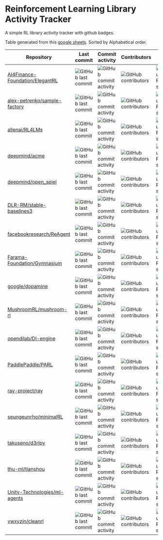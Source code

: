 # Reinforcement Learning Library Activity Tracker
A simple RL library activity tracker with github badges.

Table generated from this [google sheets](https://docs.google.com/spreadsheets/d/174W7V1W-dZAnW3mAcjZ9YIZzbfgfighcbNnsP6mMm98/edit?usp=sharing).
Sorted by Alphabetical order.

| Repository                                                                            | Last commit                                                                                      | Commit activity                                                                                            | Contributors                                                                                       | Stars                                                                                     |
|---------------------------------------------------------------------------------------|--------------------------------------------------------------------------------------------------|------------------------------------------------------------------------------------------------------------|----------------------------------------------------------------------------------------------------|-------------------------------------------------------------------------------------------|
| [AI4Finance-Foundation/ElegantRL](https://github.com/AI4Finance-Foundation/ElegantRL) | ![GitHub last commit](https://img.shields.io/github/last-commit/AI4Finance-Foundation/ElegantRL) | ![GitHub commit activity](https://img.shields.io/github/commit-activity/m/AI4Finance-Foundation/ElegantRL) | ![GitHub contributors](https://img.shields.io/github/contributors/AI4Finance-Foundation/ElegantRL) | ![GitHub Repo stars](https://img.shields.io/github/stars/AI4Finance-Foundation/ElegantRL) |
| [alex-petrenko/sample-factory](https://github.com/alex-petrenko/sample-factory)       | ![GitHub last commit](https://img.shields.io/github/last-commit/alex-petrenko/sample-factory)    | ![GitHub commit activity](https://img.shields.io/github/commit-activity/m/alex-petrenko/sample-factory)    | ![GitHub contributors](https://img.shields.io/github/contributors/alex-petrenko/sample-factory)    | ![GitHub Repo stars](https://img.shields.io/github/stars/alex-petrenko/sample-factory)    |
| [allenai/RL4LMs](https://github.com/allenai/RL4LMs)                                   | ![GitHub last commit](https://img.shields.io/github/last-commit/allenai/RL4LMs)                  | ![GitHub commit activity](https://img.shields.io/github/commit-activity/m/allenai/RL4LMs)                  | ![GitHub contributors](https://img.shields.io/github/contributors/allenai/RL4LMs)                  | ![GitHub Repo stars](https://img.shields.io/github/stars/allenai/RL4LMs)                  |
| [deepmind/acme](https://github.com/deepmind/acme)                                     | ![GitHub last commit](https://img.shields.io/github/last-commit/deepmind/acme)                   | ![GitHub commit activity](https://img.shields.io/github/commit-activity/m/deepmind/acme)                   | ![GitHub contributors](https://img.shields.io/github/contributors/deepmind/acme)                   | ![GitHub Repo stars](https://img.shields.io/github/stars/deepmind/acme)                   |
| [deepmind/open_spiel](https://github.com/deepmind/open_spiel)                         | ![GitHub last commit](https://img.shields.io/github/last-commit/deepmind/open_spiel)             | ![GitHub commit activity](https://img.shields.io/github/commit-activity/m/deepmind/open_spiel)             | ![GitHub contributors](https://img.shields.io/github/contributors/deepmind/open_spiel)             | ![GitHub Repo stars](https://img.shields.io/github/stars/deepmind/open_spiel)             |
| [DLR-RM/stable-baselines3](https://github.com/DLR-RM/stable-baselines3)               | ![GitHub last commit](https://img.shields.io/github/last-commit/DLR-RM/stable-baselines3)        | ![GitHub commit activity](https://img.shields.io/github/commit-activity/m/DLR-RM/stable-baselines3)        | ![GitHub contributors](https://img.shields.io/github/contributors/DLR-RM/stable-baselines3)        | ![GitHub Repo stars](https://img.shields.io/github/stars/DLR-RM/stable-baselines3)        |
| [facebookresearch/ReAgent](https://github.com/facebookresearch/ReAgent)               | ![GitHub last commit](https://img.shields.io/github/last-commit/facebookresearch/ReAgent)        | ![GitHub commit activity](https://img.shields.io/github/commit-activity/m/facebookresearch/ReAgent)        | ![GitHub contributors](https://img.shields.io/github/contributors/facebookresearch/ReAgent)        | ![GitHub Repo stars](https://img.shields.io/github/stars/facebookresearch/ReAgent)        |
| [Farama-Foundation/Gymnasium](https://github.com/Farama-Foundation/Gymnasium)         | ![GitHub last commit](https://img.shields.io/github/last-commit/Farama-Foundation/Gymnasium)     | ![GitHub commit activity](https://img.shields.io/github/commit-activity/m/Farama-Foundation/Gymnasium)     | ![GitHub contributors](https://img.shields.io/github/contributors/Farama-Foundation/Gymnasium)     | ![GitHub Repo stars](https://img.shields.io/github/stars/Farama-Foundation/Gymnasium)     |
| [google/dopamine](https://github.com/google/dopamine)                                 | ![GitHub last commit](https://img.shields.io/github/last-commit/google/dopamine)                 | ![GitHub commit activity](https://img.shields.io/github/commit-activity/m/google/dopamine)                 | ![GitHub contributors](https://img.shields.io/github/contributors/google/dopamine)                 | ![GitHub Repo stars](https://img.shields.io/github/stars/google/dopamine)                 |
| [MushroomRL/mushroom-rl](https://github.com/MushroomRL/mushroom-rl)                   | ![GitHub last commit](https://img.shields.io/github/last-commit/MushroomRL/mushroom-rl)          | ![GitHub commit activity](https://img.shields.io/github/commit-activity/m/MushroomRL/mushroom-rl)          | ![GitHub contributors](https://img.shields.io/github/contributors/MushroomRL/mushroom-rl)          | ![GitHub Repo stars](https://img.shields.io/github/stars/MushroomRL/mushroom-rl)          |
| [opendilab/DI-engine](https://github.com/opendilab/DI-engine)                         | ![GitHub last commit](https://img.shields.io/github/last-commit/opendilab/DI-engine)             | ![GitHub commit activity](https://img.shields.io/github/commit-activity/m/opendilab/DI-engine)             | ![GitHub contributors](https://img.shields.io/github/contributors/opendilab/DI-engine)             | ![GitHub Repo stars](https://img.shields.io/github/stars/opendilab/DI-engine)             |
| [PaddlePaddle/PARL](https://github.com/PaddlePaddle/PARL)                             | ![GitHub last commit](https://img.shields.io/github/last-commit/PaddlePaddle/PARL)               | ![GitHub commit activity](https://img.shields.io/github/commit-activity/m/PaddlePaddle/PARL)               | ![GitHub contributors](https://img.shields.io/github/contributors/PaddlePaddle/PARL)               | ![GitHub Repo stars](https://img.shields.io/github/stars/PaddlePaddle/PARL)               |
| [ray-project/ray](https://github.com/ray-project/ray)                                 | ![GitHub last commit](https://img.shields.io/github/last-commit/ray-project/ray)                 | ![GitHub commit activity](https://img.shields.io/github/commit-activity/m/ray-project/ray)                 | ![GitHub contributors](https://img.shields.io/github/contributors/ray-project/ray)                 | ![GitHub Repo stars](https://img.shields.io/github/stars/ray-project/ray)                 |
| [seungeunrho/minimalRL](https://github.com/seungeunrho/minimalRL)                     | ![GitHub last commit](https://img.shields.io/github/last-commit/seungeunrho/minimalRL)           | ![GitHub commit activity](https://img.shields.io/github/commit-activity/m/seungeunrho/minimalRL)           | ![GitHub contributors](https://img.shields.io/github/contributors/seungeunrho/minimalRL)           | ![GitHub Repo stars](https://img.shields.io/github/stars/seungeunrho/minimalRL)           |
| [takuseno/d3rlpy](https://github.com/takuseno/d3rlpy)                                 | ![GitHub last commit](https://img.shields.io/github/last-commit/takuseno/d3rlpy)                 | ![GitHub commit activity](https://img.shields.io/github/commit-activity/m/takuseno/d3rlpy)                 | ![GitHub contributors](https://img.shields.io/github/contributors/takuseno/d3rlpy)                 | ![GitHub Repo stars](https://img.shields.io/github/stars/takuseno/d3rlpy)                 |
| [thu-ml/tianshou](https://github.com/thu-ml/tianshou)                                 | ![GitHub last commit](https://img.shields.io/github/last-commit/thu-ml/tianshou)                 | ![GitHub commit activity](https://img.shields.io/github/commit-activity/m/thu-ml/tianshou)                 | ![GitHub contributors](https://img.shields.io/github/contributors/thu-ml/tianshou)                 | ![GitHub Repo stars](https://img.shields.io/github/stars/thu-ml/tianshou)                 |
| [Unity-Technologies/ml-agents](https://github.com/Unity-Technologies/ml-agents)       | ![GitHub last commit](https://img.shields.io/github/last-commit/Unity-Technologies/ml-agents)    | ![GitHub commit activity](https://img.shields.io/github/commit-activity/m/Unity-Technologies/ml-agents)    | ![GitHub contributors](https://img.shields.io/github/contributors/Unity-Technologies/ml-agents)    | ![GitHub Repo stars](https://img.shields.io/github/stars/Unity-Technologies/ml-agents)    |
| [vwxyzjn/cleanrl](https://github.com/vwxyzjn/cleanrl)                                 | ![GitHub last commit](https://img.shields.io/github/last-commit/vwxyzjn/cleanrl)                 | ![GitHub commit activity](https://img.shields.io/github/commit-activity/m/vwxyzjn/cleanrl)                 | ![GitHub contributors](https://img.shields.io/github/contributors/vwxyzjn/cleanrl)                 | ![GitHub Repo stars](https://img.shields.io/github/stars/vwxyzjn/cleanrl)                 |
